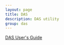 ```yaml
---
layout: page
title: DAS
description: DAS utility
group: das
---
```


[DAS User's Guide](user_guide.md)
